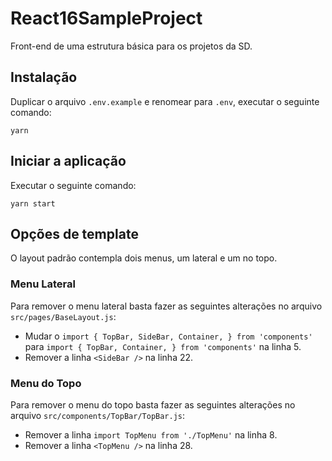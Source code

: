 # React16SampleProject

Front-end de uma estrutura básica para os projetos da SD.

## Instalação

Duplicar o arquivo `.env.example` e renomear para `.env`, executar o seguinte comando:

```
yarn
```

## Iniciar a aplicação

Executar o seguinte comando:

```
yarn start
```

## Opções de template

O layout padrão contempla dois menus, um lateral e um no topo.

### Menu Lateral

Para remover o menu lateral basta fazer as seguintes alterações no arquivo `src/pages/BaseLayout.js`:
  - Mudar o `import { TopBar, SideBar, Container, } from 'components'` para `import { TopBar, Container, } from 'components'` na linha 5.
  - Remover a linha `<SideBar />` na linha 22.

### Menu do Topo

Para remover o menu do topo basta fazer as seguintes alterações no arquivo `src/components/TopBar/TopBar.js`:
  - Remover a linha `import TopMenu from './TopMenu'` na linha 8.
  - Remover a linha `<TopMenu />` na linha 28.
